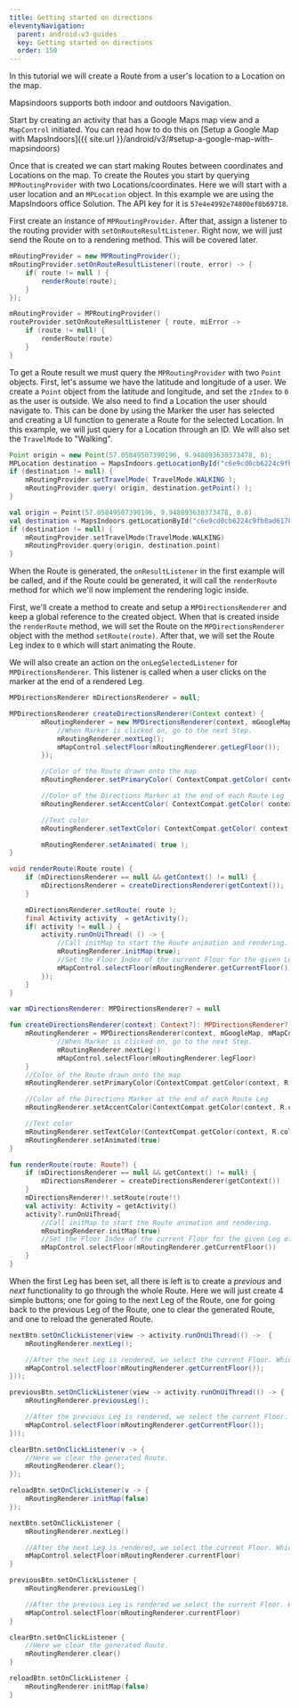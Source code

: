 ```yaml
---
title: Getting started on directions
eleventyNavigation:
  parent: android-v3-guides
  key: Getting started on directions
  order: 150
---
```


In this tutorial we will create a Route from a user's location to a Location on the map.

Mapsindoors supports both indoor and outdoors Navigation.

Start by creating an activity that has a Google Maps map view and a `MapControl` initiated. You can read how to do this on [Setup a Google Map with MapsIndoors]({{ site.url }}/android/v3/#setup-a-google-map-with-mapsindoors)

Once that is created we can start making Routes between coordinates and Locations on the map.
To create the Routes you start by querying `MPRoutingProvider` with two Locations/coordinates. Here we will start with a user location and an `MPLocation` object. In this example we are using the MapsIndoors office Solution. The API key for it is `57e4e4992e74800ef8b69718`.

First create an instance of `MPRoutingProvider`. After that, assign a listener to the routing provider with `setOnRouteResultListener`. Right now, we will just send the Route on to a rendering method. This will be covered later.

<mi-tabs>
<mi-tab label="Java" tab-for="java"></mi-tab>
<mi-tab label="Kotlin" tab-for="kotlin"></mi-tab>
<mi-tab-panel id="java">

```java
mRoutingProvider = new MPRoutingProvider();
mRoutingProvider.setOnRouteResultListener((route, error) -> {
    if( route != null ) {
        renderRoute(route);
    }
});
```

</mi-tab-panel>
<mi-tab-panel id="kotlin">

```kotlin
mRoutingProvider = MPRoutingProvider()
routeProvider.setOnRouteResultListener { route, miError ->
    if (route != null) {
        renderRoute(route)
    }
}
```

</mi-tab-panel>
</mi-tabs>

To get a Route result we must query the `MPRoutingProvider` with two `Point` objects. First, let's assume we have the latitude and longitude of a user. We create a `Point` object from the latitude and longitude, and set the `zIndex` to `0` as the user is outside. We also need to find a Location the user should navigate to. This can be done by using the Marker the user has selected and creating a UI function to generate a Route for the selected Location. In this example, we will just query for a Location through an ID. We will also set the `TravelMode` to "Walking".

<mi-tabs>
<mi-tab label="Java" tab-for="java"></mi-tab>
<mi-tab label="Kotlin" tab-for="kotlin"></mi-tab>
<mi-tab-panel id="java">

```java
Point origin = new Point(57.05849507390196, 9.948093630373478, 0);
MPLocation destination = MapsIndoors.getLocationById("c6e9cd0cb6224c9fb0ad6178");
if (destination != null) {
    mRoutingProvider.setTravelMode( TravelMode.WALKING );
    mRoutingProvider.query( origin, destination.getPoint() );
}
```

</mi-tab-panel>
<mi-tab-panel id="kotlin">

```kotlin
val origin = Point(57.05849507390196, 9.948093630373478, 0.0)
val destination = MapsIndoors.getLocationById("c6e9cd0cb6224c9fb0ad6178")
if (destination != null) {
    mRoutingProvider.setTravelMode(TravelMode.WALKING)
    mRoutingProvider.query(origin, destination.point)
}
```

</mi-tab-panel>
</mi-tabs>

When the Route is generated, the `onResultListener` in the first example will be called, and if the Route could be generated, it will call the `renderRoute` method for which we'll now implement the rendering logic inside.

First, we'll create a method to create and setup a `MPDirectionsRenderer` and keep a global reference to the created object. When that is created inside the `renderRoute` method, we will set the Route on the `MPDirectionsRenderer` object with the method `setRoute(route)`. After that, we will set the Route Leg index to `0` which will start animating the Route.

We will also create an action on the `onLegSelectedListener` for `MPDirectionsRenderer`. This listener is called when a user clicks on the marker at the end of a rendered Leg.

<mi-tabs>
<mi-tab label="Java" tab-for="java"></mi-tab>
<mi-tab label="Kotlin" tab-for="kotlin"></mi-tab>
<mi-tab-panel id="java">

```java
MPDirectionsRenderer mDirectionsRenderer = null;

MPDirectionsRenderer createDirectionsRenderer(Context context) {
        mRoutingRenderer = new MPDirectionsRenderer(context, mGoogleMap, mMapControl, i -> {
            //When Marker is clicked on, go to the next Step.
            mRoutingRenderer.nextLeg();
            mMapControl.selectFloor(mRoutingRenderer.getLegFloor());
        });

        //Color of the Route drawn onto the map
        mRoutingRenderer.setPrimaryColor( ContextCompat.getColor( context, R.color.blue ) );

        //Color of the Directions Marker at the end of each Route Leg
        mRoutingRenderer.setAccentColor( ContextCompat.getColor( context, R.color.pink ) );

        //Text color
        mRoutingRenderer.setTextColor( ContextCompat.getColor( context, R.color.white ) );

        mRoutingRenderer.setAnimated( true );
}

void renderRoute(Route route) {
    if (mDirectionsRenderer == null && getContext() != null) {
        mDirectionsRenderer = createDirectionsRenderer(getContext());
    }

    mDirectionsRenderer.setRoute( route );
    final Activity activity  = getActivity();
    if( activity != null ) {
        activity.runOnUiThread( () -> {
            //Call initMap to start the Route animation and rendering.
            mRoutingRenderer.initMap(true);
            //Set the Floor Index of the current Floor for the given Leg of the Route.
            mMapControl.selectFloor(mRoutingRenderer.getCurrentFloor());
        });
    }
}
```

</mi-tab-panel>
<mi-tab-panel id="kotlin">

```kotlin
var mDirectionsRenderer: MPDirectionsRenderer? = null

fun createDirectionsRenderer(context: Context?): MPDirectionsRenderer? {
    mRoutingRenderer = MPDirectionsRenderer(context, mGoogleMap, mMapControl) {
            //When Marker is clicked on, go to the next Step.
            mRoutingRenderer.nextLeg()
            mMapControl.selectFloor(mRoutingRenderer.legFloor)
    }
    //Color of the Route drawn onto the map
    mRoutingRenderer.setPrimaryColor(ContextCompat.getColor(context, R.color.blue))

    //Color of the Directions Marker at the end of each Route Leg
    mRoutingRenderer.setAccentColor(ContextCompat.getColor(context, R.color.pink))

    //Text color
    mRoutingRenderer.setTextColor(ContextCompat.getColor(context, R.color.white))
    mRoutingRenderer.setAnimated(true)
}

fun renderRoute(route: Route?) {
    if (mDirectionsRenderer == null && getContext() != null) {
        mDirectionsRenderer = createDirectionsRenderer(getContext())
    }
    mDirectionsRenderer!!.setRoute(route!!)
    val activity: Activity = getActivity()
    activity?.runOnUiThread{
        //Call initMap to start the Route animation and rendering.
        mRoutingRenderer.initMap(true)
        //Set the Floor Index of the current Floor for the given Leg of the Route.
        mMapControl.selectFloor(mRoutingRenderer.getCurrentFloor())
    }
}
```

</mi-tab-panel>
</mi-tabs>

When the first Leg has been set, all there is left is to create a *previous* and *next* functionality to go through the whole Route. Here we will just create 4 simple buttons; one for going to the next Leg of the Route, one for going back to the previous Leg of the Route, one to clear the generated Route, and one to reload the generated Route.

<mi-tabs>
<mi-tab label="Java" tab-for="java"></mi-tab>
<mi-tab label="Kotlin" tab-for="kotlin"></mi-tab>
<mi-tab-panel id="java">

```java
nextBtn.setOnClickListener(view -> activity.runOnUiThread(() ->  {
    mRoutingRenderer.nextLeg();

    //After the next Leg is rendered, we select the current Floor. Which will be the Floor of the Leg.
    mMapControl.selectFloor(mRoutingRenderer.getCurrentFloor());
}));

previousBtn.setOnClickListener(view -> activity.runOnUiThread(() -> {
    mRoutingRenderer.previousLeg();

    //After the previous Leg is rendered, we select the current Floor. Which will be the Floor of the Leg.
    mMapControl.selectFloor(mRoutingRenderer.getCurrentFloor());
}));

clearBtn.setOnClickListener(v -> {
    //Here we clear the generated Route.
    mRoutingRenderer.clear();
});

reloadBtn.setOnClickListener(v -> {
    mRoutingRenderer.initMap(false)
});
```

</mi-tab-panel>
<mi-tab-panel id="kotlin">

```kotlin
nextBtn.setOnClickListener {
    mRoutingRenderer.nextLeg()

    //After the next Leg is rendered, we select the current Floor. Which will be the Floor of the Leg.
    mMapControl.selectFloor(mRoutingRenderer.currentFloor)
}

previousBtn.setOnClickListener {
    mRoutingRenderer.previousLeg()

    //After the previous Leg is rendered we select the current Floor. Which will be the Floor of the Leg.
    mMapControl.selectFloor(mRoutingRenderer.currentFloor)
}

clearBtn.setOnClickListener {
    //Here we clear the generated Route.
    mRoutingRenderer.clear()
}

reloadBtn.setOnClickListener {
    mRoutingRenderer.initMap(false)
}
```

</mi-tab-panel>
</mi-tabs>

